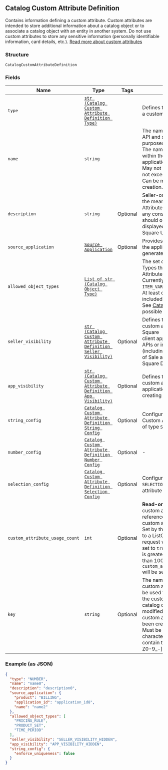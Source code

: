 ## Catalog Custom Attribute Definition

Contains information defining a custom attribute. Custom attributes are
intended to store additional information about a catalog object or to associate a
catalog object with an entity in another system. Do not use custom attributes
to store any sensitive information (personally identifiable information, card details, etc.).
[Read more about custom attributes](https://developer.squareup.com/docs/catalog-api/add-custom-attributes)

### Structure

`CatalogCustomAttributeDefinition`

### Fields

| Name | Type | Tags | Description |
|  --- | --- | --- | --- |
| `type` | [`str (Catalog Custom Attribute Definition Type)`](/doc/models/catalog-custom-attribute-definition-type.md) |  | Defines the possible types for a custom attribute. |
| `name` | `string` |  | The name of this definition for API and seller-facing UI purposes.<br>The name must be unique within the (merchant, application_id) pair. Required.<br>May not be empty and may not exceed 255 characters. Can be modified after creation. |
| `description` | `string` | Optional | Seller-oriented description of the meaning of this Custom Attribute,<br>any constraints that the seller should observe, etc. May be displayed as a tooltip in Square UIs. |
| `source_application` | [`Source Application`](/doc/models/source-application.md) | Optional | Provides information about the application used to generate a change. |
| `allowed_object_types` | [`List of str (Catalog Object Type)`](/doc/models/catalog-object-type.md) |  | The set of Catalog Object Types that this Custom Attribute may be applied to.<br>Currently, only `ITEM` and `ITEM_VARIATION` are allowed. At least one type must be included.<br>See [CatalogObjectType](#type-catalogobjecttype) for possible values |
| `seller_visibility` | [`str (Catalog Custom Attribute Definition Seller Visibility)`](/doc/models/catalog-custom-attribute-definition-seller-visibility.md) | Optional | Defines the visibility of a custom attribute to sellers in Square<br>client applications, Square APIs or in Square UIs (including Square Point<br>of Sale applications and Square Dashboard). |
| `app_visibility` | [`str (Catalog Custom Attribute Definition App Visibility)`](/doc/models/catalog-custom-attribute-definition-app-visibility.md) | Optional | Defines the visibility of a custom attribute to applications other than their<br>creating application. |
| `string_config` | [`Catalog Custom Attribute Definition String Config`](/doc/models/catalog-custom-attribute-definition-string-config.md) | Optional | Configuration associated with Custom Attribute Definitions of type `STRING`. |
| `number_config` | [`Catalog Custom Attribute Definition Number Config`](/doc/models/catalog-custom-attribute-definition-number-config.md) | Optional | - |
| `selection_config` | [`Catalog Custom Attribute Definition Selection Config`](/doc/models/catalog-custom-attribute-definition-selection-config.md) | Optional | Configuration associated with `SELECTION`-type custom attribute definitions. |
| `custom_attribute_usage_count` | `int` | Optional | __Read-only.__ The number of custom attributes that reference this<br>custom attribute definition. Set by the server in response to a ListCatalog<br>request with `include_counts` set to `true`.  If the actual count is greater<br>than 100, `custom_attribute_usage_count` will be set to `100`. |
| `key` | `string` | Optional | The name of the desired custom attribute key that can be used to access<br>the custom attribute value on catalog objects. Cannot be modified after the<br>custom attribute definition has been created.<br>Must be between 1 and 60 characters, and may only contain the characters [a-zA-Z0-9_-]. |

### Example (as JSON)

```json
{
  "type": "NUMBER",
  "name": "name0",
  "description": "description0",
  "source_application": {
    "product": "BILLING",
    "application_id": "application_id8",
    "name": "name2"
  },
  "allowed_object_types": [
    "PRICING_RULE",
    "PRODUCT_SET",
    "TIME_PERIOD"
  ],
  "seller_visibility": "SELLER_VISIBILITY_HIDDEN",
  "app_visibility": "APP_VISIBILITY_HIDDEN",
  "string_config": {
    "enforce_uniqueness": false
  }
}
```

